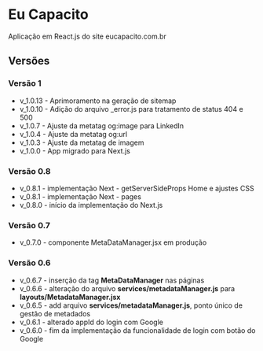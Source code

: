 # Eu Capacito

Aplicação em React.js do site eucapacito.com.br 

## Versões

### Versão 1

<ul>
<li>v_1.0.13 - Aprimoramento na geração de sitemap</li>
<li>v_1.0.10 - Adição do arquivo _error.js para tratamento de status 404 e 500</li>
<li>v_1.0.7 - Ajuste da metatag og:image para LinkedIn</li>
<li>v_1.0.4 - Ajuste da metatag og:url</li>
<li>v_1.0.3 - Ajuste da metatag de imagem</li>
<li>v_1.0.0 - App migrado para Next.js</li>
</ul>

### Versão 0.8

<ul>
<li>v_0.8.1 - implementação Next - getServerSideProps Home e ajustes CSS</li>
<li>v_0.8.1 - implementação Next - pages</li>
<li>v_0.8.0 - início da implementação do Next.js</li>
</ul>

### Versão 0.7

<ul>
<li>v_0.7.0 - componente MetaDataManager.jsx em produção</li>
</ul>

### Versão 0.6
<ul>
<li>v_0.6.7 - inserção da tag <b>MetaDataManager</b> nas páginas</li>
<li>v_0.6.6 - alteração do arquivo <b>services/metadataManager.js</b> para <b>layouts/MetadataManager.jsx</b></li>
<li>v_0.6.5 - add arquivo <b>services/metadataManager.js</b>, ponto único de gestão de metadados</li>
<li>v_0.6.1 - alterado appId do login com Google</li>
<li>v_0.6.0 - fim da implementação da funcionalidade de login com botão do Google</li> 
</ul>
